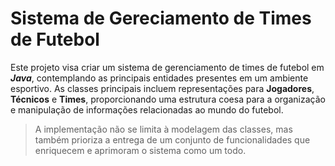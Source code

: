 # Sistema de Gereciamento de Times de Futebol

Este projeto visa criar um sistema de gerenciamento de times de futebol em **_Java_**, contemplando as principais
entidades presentes em um ambiente esportivo. As classes principais incluem representações para **Jogadores**,
**Técnicos** e
**Times**, proporcionando uma estrutura coesa para a organização e manipulação de informações relacionadas ao mundo do
futebol.

> A implementação não se limita à modelagem das classes, mas também prioriza a entrega de um conjunto de funcionalidades
> que enriquecem e aprimoram o sistema como um todo.
